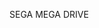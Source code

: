                                                                                                                                                                                                                                                                 SEGA MEGA DRIVE 